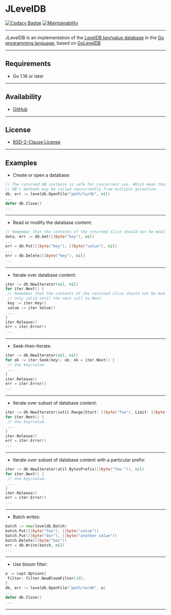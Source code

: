 # JLevelDB

[![Codacy Badge](https://api.codacy.com/project/badge/Grade/94d1d98a3b4944908b4212edb1adc878)](https://app.codacy.com/gh/johnsonjh/jleveldb?utm_source=github.com&utm_medium=referral&utm_content=johnsonjh/jleveldb&utm_campaign=Badge_Grade_Settings)
[![Maintainability](https://api.codeclimate.com/v1/badges/7fc331ccc9fb4e4544ae/maintainability)](https://codeclimate.com/github/johnsonjh/jleveldb/maintainability)

---

JLevelDB is an implementation of the
[LevelDB key/value database](https://code.google.com/p/leveldb) in the
[Go programming language](https://golang.org), based on
[GoLevelDB](https://github.com/syndtr/goleveldb)

---

## Requirements

- Go 1.16 or later

---

## Availability

- [GitHub](https://github.com/johnsonjh/jleveldb)

---

## License

- [BSD-2-Clause License](<https://tldrlegal.com/license/bsd-2-clause-license-(freebsd)>)

---

## Examples

- Create or open a database:

```go
// The returned DB instance is safe for concurrent use. Which mean that all
// DB's methods may be called concurrently from multiple goroutine.
db, err := leveldb.OpenFile("path/to/db", nil)
...
defer db.Close()
...
```

---

- Read or modify the database content:

```go
// Remember that the contents of the returned slice should not be modified.
data, err := db.Get([]byte("key"), nil)
...
err = db.Put([]byte("key"), []byte("value"), nil)
...
err = db.Delete([]byte("key"), nil)
...
```

---

- Iterate over database content:

```go
iter := db.NewIterator(nil, nil)
for iter.Next() {
 // Remember that the contents of the returned slice should not be modified, and
 // only valid until the next call to Next.
 key := iter.Key()
 value := iter.Value()
 ...
}
iter.Release()
err = iter.Error()
...
```

---

- Seek-then-Iterate:

```go
iter := db.NewIterator(nil, nil)
for ok := iter.Seek(key); ok; ok = iter.Next() {
 // Use key/value.
 ...
}
iter.Release()
err = iter.Error()
...
```

---

- Iterate over subset of database content:

```go
iter := db.NewIterator(&util.Range{Start: []byte("foo"), Limit: []byte("xoo")}, nil)
for iter.Next() {
 // Use key/value.
 ...
}
iter.Release()
err = iter.Error()
...
```

---

- Iterate over subset of database content with a particular prefix:

```go
iter := db.NewIterator(util.BytesPrefix([]byte("foo-")), nil)
for iter.Next() {
 // Use key/value.
 ...
}
iter.Release()
err = iter.Error()
...
```

---

- Batch writes:

```go
batch := new(leveldb.Batch)
batch.Put([]byte("foo"), []byte("value"))
batch.Put([]byte("bar"), []byte("another value"))
batch.Delete([]byte("baz"))
err = db.Write(batch, nil)
...
```

---

- Use bloom filter:

```go
o := &opt.Options{
 Filter: filter.NewBloomFilter(10),
}
db, err := leveldb.OpenFile("path/to/db", o)
...
defer db.Close()
...
```

---
